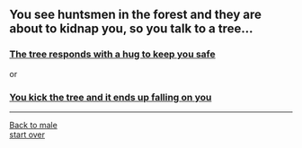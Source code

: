 ## You see huntsmen in the forest and they are about to kidnap you, so you talk to a tree...   
### [The tree responds with a hug to keep you safe](../female/stay-home.md)  
or  
### [You kick the tree and it ends up falling on you](continue.md)  
---
[Back to male](../gender/male.md)  
[start over](../beginning/start.md)  


